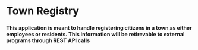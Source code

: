 # Town Registry
#### This application is meant to handle registering citizens in a town as either employees or residents. This information will be retirevable to external programs through REST API calls
